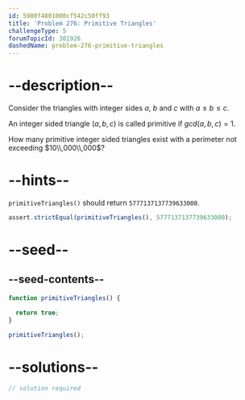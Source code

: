 ```yaml
---
id: 5900f4801000cf542c50ff93
title: 'Problem 276: Primitive Triangles'
challengeType: 5
forumTopicId: 301926
dashedName: problem-276-primitive-triangles
---
```


# --description--

Consider the triangles with integer sides $a$, $b$ and $c$ with $a ≤ b ≤ c$.

An integer sided triangle $(a,b,c)$ is called primitive if $gcd(a,b,c) = 1$.

How many primitive integer sided triangles exist with a perimeter not exceeding $10\\,000\\,000$?

# --hints--

`primitiveTriangles()` should return `5777137137739633000`.

```js
assert.strictEqual(primitiveTriangles(), 5777137137739633000);
```

# --seed--

## --seed-contents--

```js
function primitiveTriangles() {

  return true;
}

primitiveTriangles();
```

# --solutions--

```js
// solution required
```
